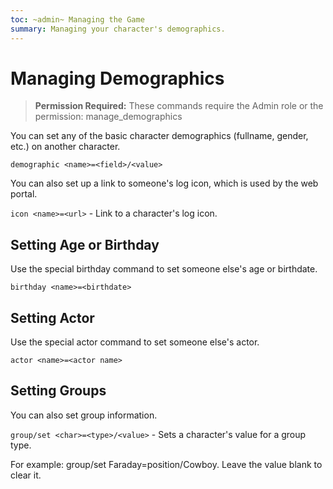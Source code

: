 ```yaml
---
toc: ~admin~ Managing the Game
summary: Managing your character's demographics.
---
```

# Managing Demographics

> **Permission Required:** These commands require the Admin role or the permission: manage\_demographics

You can set any of the basic character demographics (fullname, gender, etc.) on another character.

`demographic <name>=<field>/<value>`

You can also set up a link to someone's log icon, which is used by the web portal.

`icon <name>=<url>` - Link to a character's log icon.

## Setting Age or Birthday

Use the special birthday command to set someone else's age or birthdate.

`birthday <name>=<birthdate>`

## Setting Actor

Use the special actor command to set someone else's actor.

`actor <name>=<actor name>`

## Setting Groups

You can also set group information.

`group/set <char>=<type>/<value>` - Sets a character's value for a group type.

For example:  group/set Faraday=position/Cowboy.  Leave the value blank to clear it.

